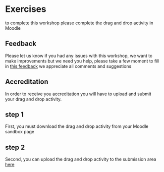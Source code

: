 # Exercises

to complete this workshop please complete the drag and drop activity in Moodle

## Feedback

Please let us know if you had any issues with this workshop, we want to make improvements but we need you help, please take a few moment to fill in <a href="https://b.socrative.com/student/#quiz" target="_blank">this feedback</a> we appreciate all comments and suggestions 

## Accreditation

In order to receive you accreditation you will have to upload and submit your drag and drop activity.

## step 1

First, you must download the drag and drop activity from your Moodle sandbox page 

## step 2

Second, you can upload the drag and drop activity to the submission area<a href="http://conorpaul.com/moodle35/course/view.php?id=9#section-1" target="_blank"> here </a> 


